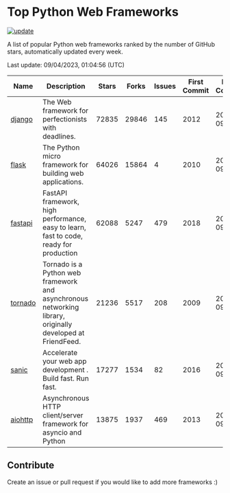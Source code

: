 # Top Python Web Frameworks

[![update](https://github.com/sunnysid3up/python-web-frameworks/actions/workflows/update.yml/badge.svg)](https://github.com/sunnysid3up/python-web-frameworks/actions/workflows/update.yml)

A list of popular Python web frameworks ranked by the number of GitHub stars, automatically updated every week.

Last update: 09/04/2023, 01:04:56 (UTC)

| Name          | Description          | Stars                     | Forks          | Issues               | First Commit        | Last Commit         |
|---------------|----------------------|---------------------------|----------------|----------------------|---------------------|---------------------|
| [django](https://github.com/django/django) | The Web framework for perfectionists with deadlines. | 72835 | 29846 | 145 | 2012 | 2023-09-04 |
| [flask](https://github.com/pallets/flask) | The Python micro framework for building web applications. | 64026 | 15864 | 4 | 2010 | 2023-09-04 |
| [fastapi](https://github.com/tiangolo/fastapi) | FastAPI framework, high performance, easy to learn, fast to code, ready for production | 62088 | 5247 | 479 | 2018 | 2023-09-03 |
| [tornado](https://github.com/tornadoweb/tornado) | Tornado is a Python web framework and asynchronous networking library, originally developed at FriendFeed. | 21236 | 5517 | 208 | 2009 | 2023-09-03 |
| [sanic](https://github.com/sanic-org/sanic) |  Accelerate your web app development . Build fast. Run fast. | 17277 | 1534 | 82 | 2016 | 2023-09-03 |
| [aiohttp](https://github.com/aio-libs/aiohttp) | Asynchronous HTTP client/server framework for asyncio and Python | 13875 | 1937 | 469 | 2013 | 2023-09-03 |

## Contribute 

Create an issue or pull request if you would like to add more frameworks :)